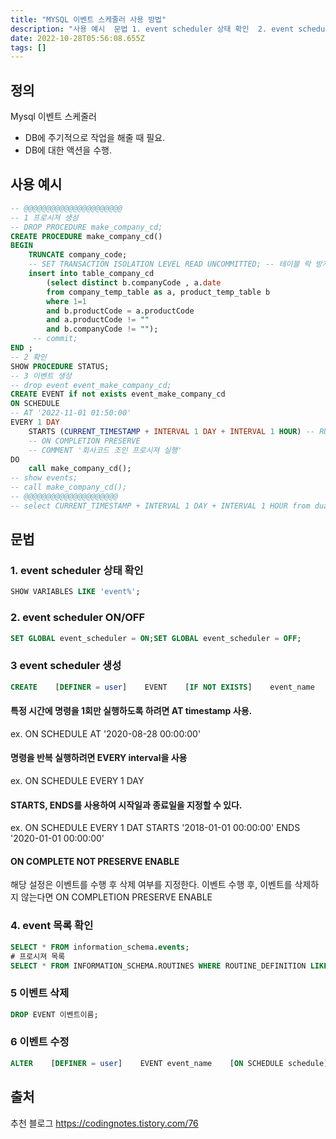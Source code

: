 ```yaml
---
title: "MYSQL 이벤트 스케줄러 사용 방법"
description: "사용 예시  문법 1. event scheduler 상태 확인  2. event scheduler ON/OFF  3 event scheduler 생성  특정 시간에 명령을 1회만 실행하도록 하려면 AT timestamp 사용. ex. ON SCHEDULE AT '202"
date: 2022-10-28T05:56:08.655Z
tags: []
---
```

## 정의
Mysql 이벤트 스케줄러
- DB에 주기적으로 작업을 해줄 때 필요. 
- DB에 대한 액션을 수행.

## 사용 예시 
```sql
-- @@@@@@@@@@@@@@@@@@@@@@
-- 1 프로시져 생성
-- DROP PROCEDURE make_company_cd;
CREATE PROCEDURE make_company_cd()
BEGIN
	TRUNCATE company_code;   
    -- SET TRANSACTION ISOLATION LEVEL READ UNCOMMITTED; -- 테이블 락 방지, 데이터 정합성 확인 필요 
   	insert into table_company_cd
		(select distinct b.companyCode , a.date 
		from company_temp_table as a, product_temp_table b
		where 1=1
		and b.productCode = a.productCode 
		and a.productCode != ""
		and b.companyCode != "");
     -- commit;
END ;
-- 2 확인
SHOW PROCEDURE STATUS;
-- 3 이벤트 생성
-- drop event event_make_company_cd;
CREATE EVENT if not exists event_make_company_cd
ON SCHEDULE
-- AT '2022-11-01 01:50:00'
EVERY 1 DAY
    STARTS (CURRENT_TIMESTAMP + INTERVAL 1 DAY + INTERVAL 1 HOUR) -- RUN EVERYDAY at 1AM
	-- ON COMPLETION PRESERVE
	-- COMMENT '회사코드 조인 프로시져 실행' 
DO
	call make_company_cd();
-- show events;
-- call make_company_cd();
-- @@@@@@@@@@@@@@@@@@@@@
-- select CURRENT_TIMESTAMP + INTERVAL 1 DAY + INTERVAL 1 HOUR from dual; -- CHECK TIME
```
## 문법
### 1. event scheduler 상태 확인
```sql
SHOW VARIABLES LIKE 'event%';
```
### 2. event scheduler ON/OFF
```sql
SET GLOBAL event_scheduler = ON;SET GLOBAL event_scheduler = OFF;
```
### 3 event scheduler 생성
```sql
CREATE    [DEFINER = user]    EVENT    [IF NOT EXISTS]    event_name    ON SCHEDULE schedule # 해당 명령을 수행하거나 반복할 시간 및 기간     [ON COMPLETION [NOT] PRESERVE]    [ENABLE | DISABLE | DISABLE ON SLAVE]    [COMMENT 'string']	# 해당 이벤트에 대한 설명    DO event_body;	# 수행할 명령    schedule: {    AT timestamp [+ INTERVAL interval] ...  | EVERY interval    [STARTS timestamp [+ INTERVAL interval] ...]    [ENDS timestamp [+ INTERVAL interval] ...]} interval:    quantity {YEAR | QUARTER | MONTH | DAY | HOUR | MINUTE |              WEEK | SECOND | YEAR_MONTH | DAY_HOUR | DAY_MINUTE |              DAY_SECOND | HOUR_MINUTE | HOUR_SECOND | MINUTE_SECOND}
```
#### 특정 시간에 명령을 1회만 실행하도록 하려면 AT timestamp 사용. 
ex. ON SCHEDULE AT '2020-08-28 00:00:00'

#### 명령을 반복 실행하려면 EVERY interval을 사용
ex. ON SCHEDULE EVERY 1 DAY


#### STARTS, ENDS를 사용하여 시작일과 종료일을 지정할 수 있다.
ex. ON SCHEDULE EVERY 1 DAT STARTS '2018-01-01 00:00:00' ENDS '2020-01-01 00:00:00'

#### ON COMPLETE NOT PRESERVE ENABLE
해당 설정은 이벤트를 수행 후 삭제 여부를 지정한다.
이벤트 수행 후, 이벤트를 삭제하지 않는다면 ON COMPLETION PRESERVE ENABLE

### 4. event 목록 확인
```sql
SELECT * FROM information_schema.events;
# 프로시져 목록
SELECT * FROM INFORMATION_SCHEMA.ROUTINES WHERE ROUTINE_DEFINITION LIKE "%procedureName%";
```
### 5  이벤트 삭제
```sql
DROP EVENT 이벤트이름;
```

### 6 이벤트 수정
```sql
ALTER    [DEFINER = user]    EVENT event_name    [ON SCHEDULE schedule]    [ON COMPLETION [NOT] PRESERVE]    [RENAME TO new_event_name]    [ENABLE | DISABLE | DISABLE ON SLAVE]    [COMMENT 'string']    [DO event_body]
```

## 출처
추천 블로그
https://codingnotes.tistory.com/76